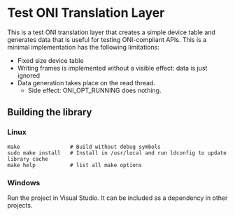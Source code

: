 # Test ONI Translation Layer
This is a test ONI translation layer that creates a simple device table and
generates data that is useful for testing ONI-compliant APIs. This is a minimal
implementation has the following limitations:

- Fixed size device table
- Writing frames is implemented without a visible effect: data is just ignored 
- Data generation takes place on the read thread.
    - Side effect: ONI_OPT_RUNNING does nothing. 

## Building the library
### Linux
```
make                # Build without debug symbols
sudo make install   # Install in /usr/local and run ldconfig to update library cache
make help           # list all make options
```

### Windows
Run the project in Visual Studio. It can be included as a dependency in other
projects.

